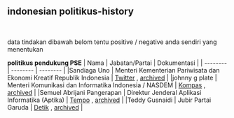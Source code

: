 ## indonesian politikus-history

​

data tindakan dibawah belom tentu positive / negative anda sendiri yang menentukan


**politikus pendukung PSE**
| Nama | Jabatan/Partai | Dokumentasi |
| -------- | -------- | -------- |
|Sandiaga Uno | Menteri Kementerian Pariwisata dan Ekonomi Kreatif Republik Indonesia | [Twitter](https://mobile.twitter.com/sandiuno/status/1553304444263022592) , [archived](https://web.archive.org/web/20220801043929/https://mobile.twitter.com/sandiuno/status/1553304444263022592) |
|johnny g plate | Menteri Komunikasi dan Informatika Indonesia / NASDEM | [Kompas](https://www.kompas.tv/article/314654/full-menkominfo-johnny-plate-jawab-polemik-blokir-paypal-dan-steam-bahas-urgensi-daftar-pse) , [archived](https://web.archive.org/web/20220801061818/https://www.kompas.tv/article/314654/full-menkominfo-johnny-plate-jawab-polemik-blokir-paypal-dan-steam-bahas-urgensi-daftar-pse) |
|Semuel Abrijani Pangerapan | Direktur Jenderal Aplikasi Informatika (Aptika) | [Tempo](https://bisnis.tempo.co/read/1617639/situs-judi-online-diduga-daftar-pse-kominfo-itu-permainan-kartu-biasa) , [archived](https://web.archive.org/web/20220731190910/https://bisnis.tempo.co/read/1617639/situs-judi-online-diduga-daftar-pse-kominfo-itu-permainan-kartu-biasa) |
|Teddy Gusnaidi | Jubir Partai Garuda | [Detik](https://news.detik.com/berita/d-6208559/partai-garuda-bela-kominfo-harusnya-kita-marah-ke-steam-paypal?page=all&single=1) , [archived](https://web.archive.org/web/20220801103428/https://news.detik.com/berita/d-6208559/partai-garuda-bela-kominfo-harusnya-kita-marah-ke-steam-paypal?page=all&single=1) |
